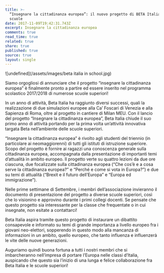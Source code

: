 ```yaml
---
title: >-
  “Insegnare la cittadinanza europea”: il nuovo progetto di BETA Italia nelle
  scuole
date: 2017-11-09T19:42:31.743Z
excerpt: Insegnare la cittadinanza europea
comments: true
read_time: true
related: true
share: true
published: true
source: true
layout: single
---
```

![undefined](/assets/images/beta italia in school.jpg)

Siamo orgogliosi di annunciare che il progetto “insegnare la cittadinanza europea” è finalmente pronto a partire ed essere inserito nel programma scolastico 2017/2018 di numerose scuole superiori!

In un anno di attività, Beta Italia ha raggiunto diversi successi, quali la realizzazione di due simulazioni europee alla Ca’ Foscari di Venezia e alla Sapienza di Roma, oltre al progetto in cantiere di Milan MEU. Con il lancio del progetto “Insegnare la cittadinanza europea”, Beta Italia chiude il suo primo anno di attività portando per la prima volta un’attività innovativa targata Beta nell’ambiente delle scuole superiori.

“Insegnare la cittadinanza europea” è rivolto agli studenti del triennio (in particolare ai neomaggiorenni) di tutti gli istituti di istruzione superiore. Scopo del progetto è fornire ai ragazzi una conoscenza generale sulla cittadinanza europea, accompagnata dalla presentazione di importanti temi d’attualità in ambito europeo. Il progetto verte su quattro lezioni da due ore ciascuna, due focalizzate sulla cittadinanza europea (“Che cos’è e a cosa serve la cittadinanza europea?” e “Perché e come si vota in Europa?”) e due su temi di attualità (“Brexit e il futuro dell’Europa” e “Europa ed immigrazione”).

Nelle prime settimane di Settembre, i membri dell’associazione invieranno il documento di presentazione del progetto a diverse scuole superiori, così che lo visionino e approvino durante i primi collegi docenti. Se pensate che questo progetto sia interessante per la classe che frequentate o in cui insegnate, non esitate a contattarci!

Beta Italia aspira tramite questo progetto di instaurare un dibattito consapevole e informato su temi di grande importanza a livello europeo fra i giovani neo-elettori, sopperendo in questo modo alla mancanza di informazioni in un ambito, quello europeo, che tanto influenza e influenzerà le vite delle nuove generazioni.

Auguriamo quindi buona fortuna a tutti i nostri membri che si imbarcheranno nell’impresa di portare l’Europa nelle classi d’Italia, auspicando che questo sia l’inizio di una lunga e felice collaborazione fra Beta Italia e le scuole superiori!
